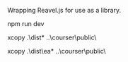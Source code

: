 Wrapping Reavel.js for use as a library. 

npm run dev

xcopy .\dist\* ..\courser\public\    

xcopy .\dist\ea* ..\courser\public\   